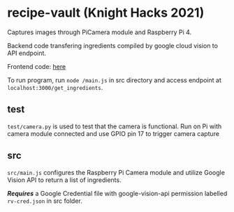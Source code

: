 # recipe-vault (Knight Hacks 2021)

Captures images through PiCamera module and Raspberry Pi 4.

Backend code transfering ingredients compiled by google cloud vision to API endpoint.

Frontend code: [here](github.com/lukesno/recipe-vault)

To run program, run `node /main.js` in src directory and access endpoint at `localhost:3000/get_ingredients`.

## test

`test/camera.py` is used to test that the camera is functional. Run on Pi with camera module connected and use GPIO pin 17 to trigger camera capture

## src

`src/main.js` configures the Raspberry Pi Camera module and utilize Google Vision API to return a list of ingredients.

***Requires*** a Google Credential file with google-vision-api permission labelled `rv-cred.json` in src folder.

